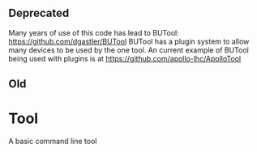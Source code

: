## Deprecated
Many years of use of this code has lead to BUTool: https://github.com/dgastler/BUTool
BUTool has a plugin system to allow many devices to be used by the one tool.
An current example of BUTool being used with plugins is at https://github.com/apollo-lhc/ApolloTool

## Old
Tool
====

A basic command line tool
